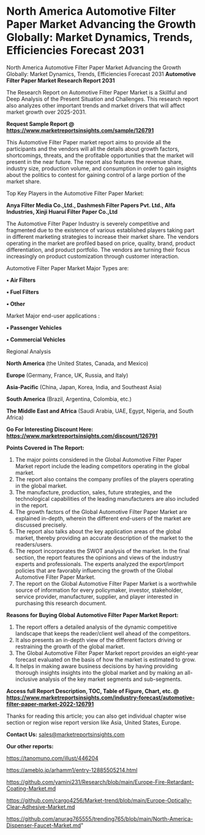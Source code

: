 # North America Automotive Filter Paper Market Advancing the Growth Globally: Market Dynamics, Trends, Efficiencies Forecast 2031
North America Automotive Filter Paper Market Advancing the Growth Globally: Market Dynamics, Trends, Efficiencies Forecast 2031
<strong>Automotive Filter Paper Market Research Report 2031</strong>

The Research Report on Automotive Filter Paper Market is a Skillful and Deep Analysis of the Present Situation and Challenges. This research report also analyzes other important trends and market drivers that will affect market growth over 2025-2031.

<strong>Request Sample Report @ <a href=https://www.marketreportsinsights.com/sample/126791>https://www.marketreportsinsights.com/sample/126791</a></strong>

This Automotive Filter Paper market report aims to provide all the participants and the vendors will all the details about growth factors, shortcomings, threats, and the profitable opportunities that the market will present in the near future. The report also features the revenue share, industry size, production volume, and consumption in order to gain insights about the politics to contest for gaining control of a large portion of the market share.

Top Key Players in the Automotive Filter Paper Market:

<strong>Anya Filter Media Co.,Ltd., Dashmesh Filter Papers Pvt. Ltd., Alfa Industries, Xinji Huarui Filter Paper Co.,Ltd</strong>

The Automotive Filter Paper Industry is severely competitive and fragmented due to the existence of various established players taking part in different marketing strategies to increase their market share. The vendors operating in the market are profiled based on price, quality, brand, product differentiation, and product portfolio. The vendors are turning their focus increasingly on product customization through customer interaction.

Automotive Filter Paper Market Major Types are:

<strong>• Air Filters

• Fuel Filters

• Other</strong>

Market Major end-user applications :

<strong>• Passenger Vehicles

• Commercial Vehicles</strong>

Regional Analysis

</u><strong><b>North America</b></strong> (the United States, Canada, and Mexico)

<strong><b>Europe </b></strong>(Germany, France, UK, Russia, and Italy)

<strong><b>Asia-Pacific</b></strong> (China, Japan, Korea, India, and Southeast Asia)

<strong><b>South America</b></strong> (Brazil, Argentina, Colombia, etc.)

<strong><b>The Middle East and Africa</b></strong> (Saudi Arabia, UAE, Egypt, Nigeria, and South Africa)

<strong>Go For Interesting Discount Here: <a href=https://www.marketreportsinsights.com/discount/126791>https://www.marketreportsinsights.com/discount/126791</a></strong>

<strong>Points Covered in The Report:</strong>
<ol>
  <li>The major points considered in the Global Automotive Filter Paper Market report include the leading competitors operating in the global market.</li>
  <li>The report also contains the company profiles of the players operating in the global market.</li>
  <li>The manufacture, production, sales, future strategies, and the technological capabilities of the leading manufacturers are also included in the report.</li>
  <li>The growth factors of the Global Automotive Filter Paper Market are explained in-depth, wherein the different end-users of the market are discussed precisely.</li>
  <li>The report also talks about the key application areas of the global market, thereby providing an accurate description of the market to the readers/users.</li>
  <li>The report incorporates the SWOT analysis of the market. In the final section, the report features the opinions and views of the industry experts and professionals. The experts analyzed the export/import policies that are favorably influencing the growth of the Global Automotive Filter Paper Market.</li>
  <li>The report on the Global Automotive Filter Paper Market is a worthwhile source of information for every policymaker, investor, stakeholder, service provider, manufacturer, supplier, and player interested in purchasing this research document.</li>
</ol>
<strong>Reasons for Buying Global Automotive Filter Paper Market Report:</strong>

<ol>
  <li>The report offers a detailed analysis of the dynamic competitive landscape that keeps the reader/client well ahead of the competitors.</li>
  <li>It also presents an in-depth view of the different factors driving or restraining the growth of the global market.</li>
  <li>The Global Automotive Filter Paper Market report provides an eight-year forecast evaluated on the basis of how the market is estimated to grow.</li>
  <li>It helps in making aware business decisions by having providing thorough insights insights into the global market and by making an all-inclusive analysis of the key market segments and sub-segments.</li>
</ol>
<strong>Access full Report Description, TOC, Table of Figure, Chart, etc. @ <a href=https://www.marketreportsinsights.com/industry-forecast/automotive-filter-paper-market-2022-126791>https://www.marketreportsinsights.com/industry-forecast/automotive-filter-paper-market-2022-126791</a></strong>


Thanks for reading this article; you can also get individual chapter wise section or region wise report version like Asia, United States, Europe.

<strong>Contact Us:</strong>
sales@marketreportsinsights.com

<strong>Our other reports:</strong>

<a href=https://tanomuno.com/illust/446204>https://tanomuno.com/illust/446204</a>

<a href=https://ameblo.jp/arhamm1/entry-12885505214.html>https://ameblo.jp/arhamm1/entry-12885505214.html</a>

<a href=https://github.com/yamini231/Research/blob/main/Europe-Fire-Retardant-Coating-Market.md>https://github.com/yamini231/Research/blob/main/Europe-Fire-Retardant-Coating-Market.md</a>

<a href=https://github.com/cargo4256/Market-trend/blob/main/Europe-Optically-Clear-Adhesive-Market.md>https://github.com/cargo4256/Market-trend/blob/main/Europe-Optically-Clear-Adhesive-Market.md</a>

<a href=https://github.com/anurag765555/trending765/blob/main/North-America-Dispenser-Faucet-Market.md>https://github.com/anurag765555/trending765/blob/main/North-America-Dispenser-Faucet-Market.md</a>"
